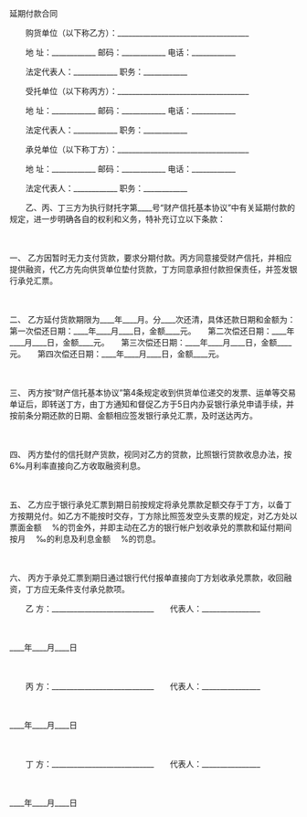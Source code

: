 



延期付款合同



 

　　购货单位（以下称乙方）：____________________________________

　　地 址：____________ 邮码：____________ 电话：____________

　　法定代表人：____________ 职务：____________　　

　　受托单位（以下称丙方）：____________________________________

　　地 址：____________ 邮码：____________ 电话：____________

　　法定代表人：____________ 职务：____________　　

　　承兑单位（以下称丁方）：____________________________________

　　地 址：____________ 邮码：____________ 电话：____________

　　法定代表人：____________ 职务：____________　　

　　乙、丙、丁三方为执行财托字第____号“财产信托基本协议”中有关延期付款的规定，进一步明确各自的权利和义务，特补充订立以下条款：

　　

一、
乙方因暂时无力支付货款，要求分期付款。丙方同意接受财产信托，并相应提供融资，代乙方先向供货单位垫付货款，丁方同意承担付款担保责任，并签发银行承兑汇票。

　　

二、
乙方延付货款期限为____年____月。分____次还清，具体还款日期和金额为：　　第一次偿还日期：____年____月____日，金额____元。　　第二次偿还日期：____年____月____日，金额____元。　　第三次偿还日期：____年____月____日，金额____元。　　第四次偿还日期：____年____月____日，金额____元。

　　

三、
丙方按“财产信托基本协议”第4条规定收到供货单位递交的发票、运单等交易单证后，即转送丁方，由丁方通知和督促乙方于5日内办妥银行承兑申请手续，并按前条分期还款的日期、金额相应签发银行承兑汇票，及时送达丙方。

　　

四、
丙方垫付的信托财产货款，视同对乙方的贷款，比照银行贷款收息办法，按6‰月利率直接向乙方收取融资利息。

　　

五、
乙方应于银行承兑汇票到期日前按规定将承兑票款足额交存于丁方，以备丁方按期兑付。如乙方不能按时交存，丁方除比照签发空头支票的规定，对乙方处以票面金额　 %的罚金外，并即主动在乙方的银行帐户划收承兑的票款和延付期间按月　 ‰的利息及利息金额　 %的罚息。

　　

六、
丙方于承兑汇票到期日通过银行代付报单直接向丁方划收承兑票款，收回融资，丁方应无条件支付承兑款项。　　

　　乙 方：____________________________　　代表人：________________

　　


 ____年____月____日
 
　　



　　丙 方：____________________________　　代表人：________________

　　


 ____年____月____日
 
　　



　　丁 方：____________________________　　代表人：________________

　　


 ____年____月____日
 
　　



　　